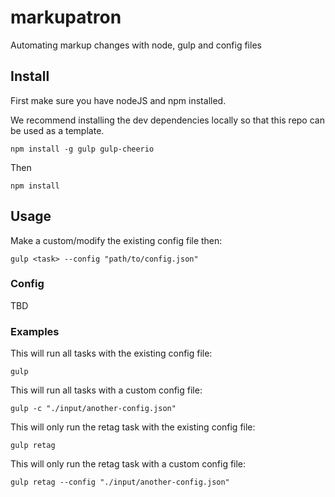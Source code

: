 # markupatron

Automating markup changes with node, gulp and config files

## Install

First make sure you have nodeJS and npm installed. 

We recommend installing the dev dependencies locally so that this repo can be used as a template.

```
npm install -g gulp gulp-cheerio
```

Then 

```
npm install
```

## Usage

Make a custom/modify the existing config file then:

```
gulp <task> --config "path/to/config.json"
```

### Config

TBD

### Examples

This will run all tasks with the existing config file:

```
gulp
```

This will run all tasks with a custom config file:

```
gulp -c "./input/another-config.json"
```

This will only run the retag task with the existing config file:

```
gulp retag
```

This will only run the retag task with a custom config file:

```
gulp retag --config "./input/another-config.json"
```